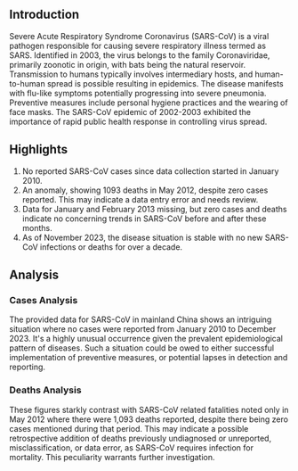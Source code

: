 ## Introduction

Severe Acute Respiratory Syndrome Coronavirus (SARS-CoV) is a viral pathogen responsible for causing severe respiratory illness termed as SARS. Identified in 2003, the virus belongs to the family Coronaviridae, primarily zoonotic in origin, with bats being the natural reservoir. Transmission to humans typically involves intermediary hosts, and human-to-human spread is possible resulting in epidemics. The disease manifests with flu-like symptoms potentially progressing into severe pneumonia. Preventive measures include personal hygiene practices and the wearing of face masks. The SARS-CoV epidemic of 2002-2003 exhibited the importance of rapid public health response in controlling virus spread.
## Highlights

1. No reported SARS-CoV cases since data collection started in January 2010.<br/>
2. An anomaly, showing 1093 deaths in May 2012, despite zero cases reported. This may indicate a data entry error and needs review.<br/>
3. Data for January and February 2013 missing, but zero cases and deaths indicate no concerning trends in SARS-CoV before and after these months.<br/>
4. As of November 2023, the disease situation is stable with no new SARS-CoV infections or deaths for over a decade.<br/>
## Analysis

### Cases Analysis

The provided data for SARS-CoV in mainland China shows an intriguing situation where no cases were reported from January 2010 to December 2023. It's a highly unusual occurrence given the prevalent epidemiological pattern of diseases. Such a situation could be owed to either successful implementation of preventive measures, or potential lapses in detection and reporting.

### Deaths Analysis

These figures starkly contrast with SARS-CoV related fatalities noted only in May 2012 where there were 1,093 deaths reported, despite there being zero cases mentioned during that period. This may indicate a possible retrospective addition of deaths previously undiagnosed or unreported, misclassification, or data error, as SARS-CoV requires infection for mortality. This peculiarity warrants further investigation.
